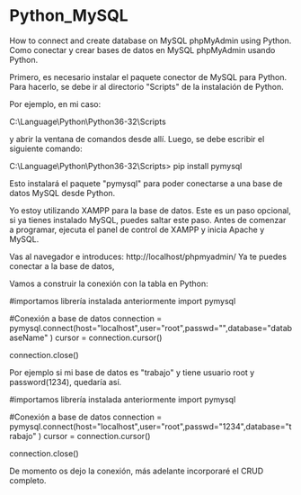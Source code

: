 # Python_MySQL
How to connect and create database on MySQL phpMyAdmin using Python.
Como conectar y crear bases de datos en MySQL phpMyAdmin usando Python.

Primero, es necesario instalar el paquete conector de MySQL para Python. Para hacerlo, se debe ir al directorio "Scripts" de la instalación de Python.

  Por ejemplo, en mi caso: 
  
  C:\Language\Python\Python36-32\Scripts

y abrir la ventana de comandos desde allí. Luego, se debe escribir el siguiente comando:

  C:\Language\Python\Python36-32\Scripts> pip install pymysql

Esto instalará el paquete "pymysql" para poder conectarse a una base de datos MySQL desde Python.

Yo estoy utilizando XAMPP para la base de datos. Este es un paso opcional, si ya tienes instalado MySQL, puedes saltar este paso.
Antes de comenzar a programar, ejecuta el panel de control de XAMPP y inicia Apache y MySQL.

Vas al navegador e introduces: 
http://localhost/phpmyadmin/ 
Ya te puedes conectar a la base de datos,

Vamos a construir la conexión con la tabla en Python:

#importamos librería instalada anteriormente
import pymysql

#Conexión a base de datos
connection = pymysql.connect(host="localhost",user="root",passwd="",database="databaseName" )
cursor = connection.cursor()

connection.close()

Por ejemplo si mi base de datos es "trabajo" y tiene usuario root y password(1234), quedaría así.

#importamos librería instalada anteriormente
import pymysql

#Conexión a base de datos
connection = pymysql.connect(host="localhost",user="root",passwd="1234",database="trabajo" )
cursor = connection.cursor()

connection.close()

De momento os dejo la conexión, más adelante incorporaré el CRUD completo.


